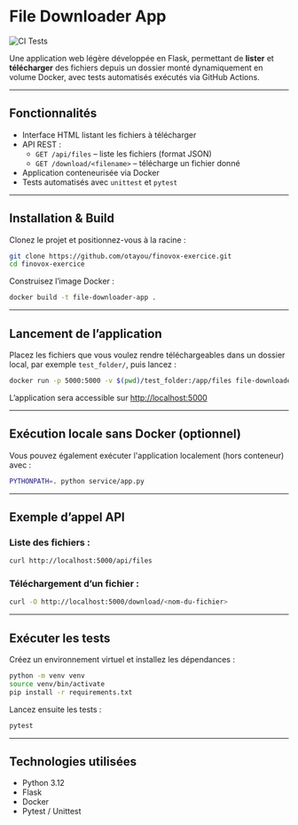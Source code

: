 # File Downloader App
![CI Tests](https://github.com/otayou/finovox-exercice/actions/workflows/ci.yml/badge.svg)

Une application web légère développée en Flask, permettant de **lister** et **télécharger** des fichiers depuis un dossier monté dynamiquement en volume Docker, avec tests automatisés exécutés via GitHub Actions.

---

## Fonctionnalités

- Interface HTML listant les fichiers à télécharger
- API REST :
  - `GET /api/files` – liste les fichiers (format JSON)
  - `GET /download/<filename>` – télécharge un fichier donné
- Application conteneurisée via Docker
- Tests automatisés avec `unittest` et `pytest`

---

## Installation & Build

Clonez le projet et positionnez-vous à la racine :

```bash
git clone https://github.com/otayou/finovox-exercice.git
cd finovox-exercice
```

Construisez l’image Docker :

```bash
docker build -t file-downloader-app .
```

---

## Lancement de l’application

Placez les fichiers que vous voulez rendre téléchargeables dans un dossier local, par exemple `test_folder/`, puis lancez :

```bash
docker run -p 5000:5000 -v $(pwd)/test_folder:/app/files file-downloader-app
```

L’application sera accessible sur [http://localhost:5000](http://localhost:5000)

---

## Exécution locale sans Docker (optionnel)

Vous pouvez également exécuter l'application localement (hors conteneur) avec :

```bash
PYTHONPATH=. python service/app.py
```

---

## Exemple d’appel API

### Liste des fichiers :
```bash
curl http://localhost:5000/api/files
```

### Téléchargement d’un fichier :
```bash
curl -O http://localhost:5000/download/<nom-du-fichier>
```

---

## Exécuter les tests

Créez un environnement virtuel et installez les dépendances :

```bash
python -m venv venv
source venv/bin/activate
pip install -r requirements.txt
```

Lancez ensuite les tests :

```bash
pytest
```

---

## Technologies utilisées

- Python 3.12
- Flask
- Docker
- Pytest / Unittest


